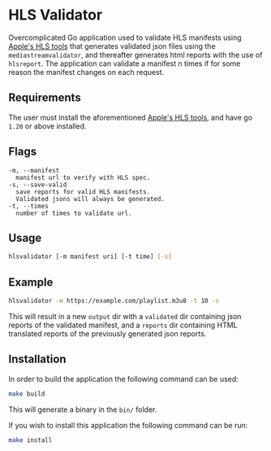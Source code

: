 # HLS Validator

Overcomplicated Go application used to validate HLS manifests using 
[Apple's HLS tools](https://developer.apple.com/documentation/http-live-streaming/using-apple-s-http-live-streaming-hls-tools) 
that generates validated json files using the `mediastreamvalidator`, and thereafter generates html reports with the use
of `hlsreport`. The application can validate a manifest n times if for some reason the manifest changes on each request.

## Requirements
The user must install the aforementioned
[Apple's HLS tools](https://developer.apple.com/documentation/http-live-streaming/using-apple-s-http-live-streaming-hls-tools), and have go `1.20` or above installed.

## Flags
```
-m, --manifest   
  manifest url to verify with HLS spec. 
-s, --save-valid        
  save reports for valid HLS manifests. 
  Validated jsons will always be generated.
-t, --times         
  number of times to validate url.
```

## Usage
```bash
hlsvalidator [-m manifest uri] [-t time] [-s]
```

## Example
```bash
hlsvalidator -m https://example.com/playlist.m3u8 -t 10 -s
```
This will result in a new `output` dir with a `validated` dir containing json reports of the validated manifest, and a 
`reports` dir containing HTML translated reports of the previously generated json reports.

## Installation
In order to build the application the following command can be used:
```bash
make build
```
This will generate a binary in the `bin/` folder.

If you wish to install this application the following command can be run:
```bash
make install
```


